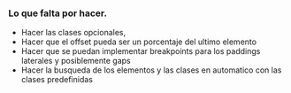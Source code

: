 ### Lo que falta por hacer.
- Hacer las clases opcionales,
- Hacer que el offset pueda ser un porcentaje del ultimo elemento
- Hacer que se puedan implementar breakpoints para los paddings laterales y posiblemente gaps
- Hacer la busqueda de los elementos y las clases en automatico con las clases predefinidas